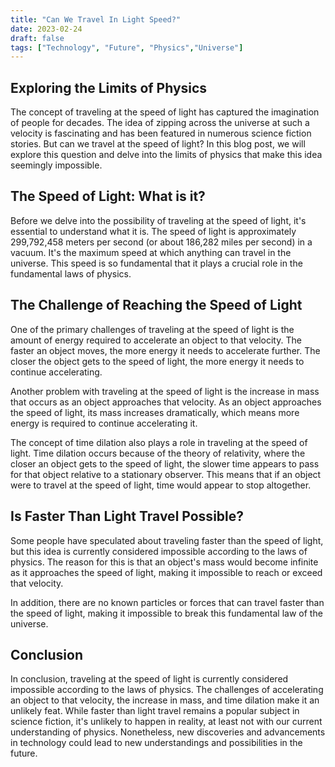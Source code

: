 ```yaml
---
title: "Can We Travel In Light Speed?"
date: 2023-02-24
draft: false
tags: ["Technology", "Future", "Physics","Universe"]
---
```


## Exploring the Limits of Physics

The concept of traveling at the speed of light has captured the imagination of people for decades. The idea of zipping across the universe at such a velocity is fascinating and has been featured in numerous science fiction stories. But can we travel at the speed of light? In this blog post, we will explore this question and delve into the limits of physics that make this idea seemingly impossible.

## The Speed of Light: What is it?

Before we delve into the possibility of traveling at the speed of light, it's essential to understand what it is. The speed of light is approximately 299,792,458 meters per second (or about 186,282 miles per second) in a vacuum. It's the maximum speed at which anything can travel in the universe. This speed is so fundamental that it plays a crucial role in the fundamental laws of physics.

## The Challenge of Reaching the Speed of Light

One of the primary challenges of traveling at the speed of light is the amount of energy required to accelerate an object to that velocity. The faster an object moves, the more energy it needs to accelerate further. The closer the object gets to the speed of light, the more energy it needs to continue accelerating.

Another problem with traveling at the speed of light is the increase in mass that occurs as an object approaches that velocity. As an object approaches the speed of light, its mass increases dramatically, which means more energy is required to continue accelerating it.

The concept of time dilation also plays a role in traveling at the speed of light. Time dilation occurs because of the theory of relativity, where the closer an object gets to the speed of light, the slower time appears to pass for that object relative to a stationary observer. This means that if an object were to travel at the speed of light, time would appear to stop altogether.

## Is Faster Than Light Travel Possible?

Some people have speculated about traveling faster than the speed of light, but this idea is currently considered impossible according to the laws of physics. The reason for this is that an object's mass would become infinite as it approaches the speed of light, making it impossible to reach or exceed that velocity.

In addition, there are no known particles or forces that can travel faster than the speed of light, making it impossible to break this fundamental law of the universe.

## Conclusion

In conclusion, traveling at the speed of light is currently considered impossible according to the laws of physics. The challenges of accelerating an object to that velocity, the increase in mass, and time dilation make it an unlikely feat. While faster than light travel remains a popular subject in science fiction, it's unlikely to happen in reality, at least not with our current understanding of physics. Nonetheless, new discoveries and advancements in technology could lead to new understandings and possibilities in the future.